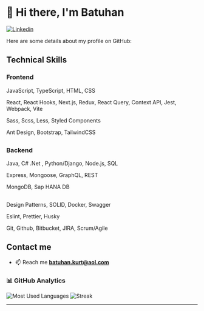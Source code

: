 # 👋 Hi there, I'm Batuhan

[![Linkedin](https://img.shields.io/badge/LinkedIn-blue?style=flat&logo=linkedin&labelColor=blue)](https://www.linkedin.com/in/batuhan-kurt/)

Here are some details about my profile on GitHub:

## Technical Skills

### Frontend

JavaScript, TypeScript, HTML, CSS

React, React Hooks, Next.js, Redux, React Query, Context API, Jest, Webpack, Vite

Sass, Scss, Less, Styled Components

Ant Design, Bootstrap, TailwindCSS

##

### Backend

Java, C# .Net , Python/Django, Node.js, SQL

Express, Mongoose, GraphQL, REST

MongoDB, Sap HANA DB

##

Design Patterns, SOLID, Docker, Swagger 

Eslint, Prettier, Husky

Git, Github, Bitbucket, JIRA, Scrum/Agile



## Contact me

- 📫 Reach me **batuhan.kurt@aol.com**

### 📊 GitHub Analytics

![Most Used Languages](https://github-readme-stats.vercel.app/api/top-langs?username=xbkurt&show_icons=true&locale=en&layout=compact&langs_count=8&theme=algolia)
![Streak](https://github-readme-streak-stats.herokuapp.com?user=xbkurt&theme=algolia)

---

